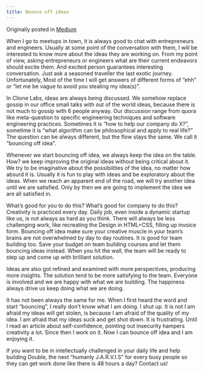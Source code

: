 ```yaml
---
title: Bounce off ideas
---
```

Originally posted in [Medium](https://medium.com/@gilbertwat/bounce-off-ideas-244bfa1bbad1#.yftgx5pq6)

When I go to meetups in town, it is always good to chat with entrepreneurs and engineers. Usually at some point of the conversation with them, I will be interested to know more about the ideas they are working on. From my point of view, asking entrepreneurs or engineers what are their current endeavors should excite them. And excited person guarantees interesting conversation. Just ask a seasoned traveller the last exotic journey. Unfortunately, Most of the time I will get answers of different forms of “ehh” or “let me be vague to avoid you stealing my idea(s)”.

In Clione Labs, ideas are always being discussed. We somehow replace gossip in our office small talks with out of the world ideas, because there is not much to gossip with 6 people anyway. Our discussion range from quora like meta-question to specific engineering techniques and software engineering practices. Sometimes it is “how to help our company do X?”, sometime it is “what algorithm can be philosophical and apply to real life?” The question can be always different, but the flow stays
the same. We call it “bouncing off idea”.

Whenever we start bouncing off idea, we always keep the idea on the table. How? we keep improving the original ideas without being critical about it. We try to be imaginative about the possibilities of the idea, no matter how absurd it is. Usually it is fun to play with ideas and be exploratory about the ideas. When we reach an apparent end of the road, we will try another idea until we are satisfied. Only by then we are going to implement the idea we are all satisfied in.

What’s good for you to do this? What’s good for company to do this? Creativity is practiced every day. Daily job, even inside a dynamic startup like us, is not always as hard as you think. There will always be less challenging work, like recreating the Design in HTML+CSS, filling up invoice form. Bouncing off idea make sure your creative muscle in your team’s brains are not overwhelmed by day to day routines. It is good for team building too. Save your budget on team building courses and let them bouncing ideas instead. When you hit the wall, the team will be ready to step up and come up with brilliant solution.

Ideas are also got refined and examined with more perspectives, producing more insights. The solution tend to be more satisfying to the team. Everyone is involved and we are happy with what we are building. The happiness always drive us keep doing what we are doing.

It has not been always the same for me. When I first heard the word and start “bouncing”, I really don’t know what I am doing. I shut up. It is not I am afraid my ideas will get stolen, is because I am afraid of the quality of my idea. I am afraid that my ideas suck and get shot down. It is frustrating. Until I read an article about self-confidence, pointing out insecurity hampers creativity a lot. Since then I work on it. Now I can bounce off idea and I am enjoying it.

If you want to be in intellectually challenged in your daily life and help building Double, the next “humanly J.A.R.V.I.S” for every busy people so they can get work done like there is 48 hours a day? Contact us!


